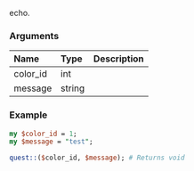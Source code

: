 echo.
### Arguments
**Name**|**Type**|**Description**
:---|:---|:---
color_id|int|
message|string|

### Example

```perl
my $color_id = 1;
my $message = "test";

quest::($color_id, $message); # Returns void
```